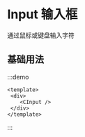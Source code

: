 # Input 输入框

通过鼠标或键盘输入字符
## 基础用法
:::demo

``` vue
<template>
 <div>
    <CInput />
 </div>
</template>
```

:::